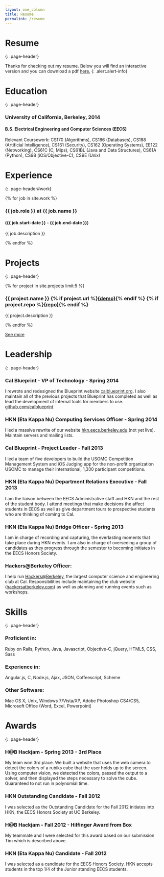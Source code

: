 ```yaml
---
layout: one_column
title: Resume
permalink: /resume
---
```

# Resume
{: .page-header}

Thanks for checking out my resume. Below you will find an interactive version and you can download a pdf <a class="alert-link" href="/downloads/mark_miyashita_resume.pdf">here.</a>
{: .alert.alert-info}

# Education
{: .page-header}

### University of California, Berkeley, 2014

#### B.S. Electrical Engineering and Computer Sciences (EECS)

Relevant Coursework: CS170 (Algorithms), CS186 (Databases), CS188 (Artificial Intelligence), CS161 (Security), CS162 (Operating Systems), EE122 (Networking), CS61C (C, Mips), CS61BL (Java and Data Structures), CS61A (Python), CS98 (iOS/Objective-C), CS9E (Unix)

# Experience
{: .page-header#work}

{% for job in site.work %}
### {{ job.role }} at {{ job.name }}

#### ({{ job.start-date }} - {{ job.end-date }})

{{ job.description }}

{% endfor %}

# Projects
{: .page-header}

{% for project in site.projects limit:5 %}
### {{ project.name }} {% if project.url %}<a href="{{ project.url }}">(demo)</a>{% endif %} {% if project.repo %}<a href="{{ project.repo }}">(repo)</a>{% endif %}

{{ project.description }}

{% endfor %}

<a class="large button" href="/projects">See more</a>

# Leadership
{: .page-header}

### Cal Blueprint - VP of Technology - Spring 2014

I rewrote and redesigned the Blueprint website [calblueprint.org](http://calblueprint.org). I also maintain all of the previous projects that Blueprint has completed as well as lead the development of internal tools for members to use. [github.com/calblueprint](http://github.com/calblueprint)

### HKN (Eta Kappa Nu) Computing Services Officer - Spring 2014

I led a massive rewrite of our website [hkn.eecs.berkeley.edu](http://hkn.eecs.berkeley.edu) (not yet live). Maintain servers and mailing lists.

### Cal Blueprint - Project Leader - Fall 2013

I led a team of five developers to build the USOMC Competition Management System and iOS Judging app for the non-profit organization USOMC to manage their international, 1,300 participant competitions.

### HKN (Eta Kappa Nu) Department Relations Executive - Fall 2013

I am the liaison between the EECS Administrative staff and HKN and the rest of the student body. I attend meetings that make decisions the affect students in EECS as well as give department tours to prospective students who are thinking of coming to Cal.

### HKN (Eta Kappa Nu) Bridge Officer - Spring 2013

I am in charge of recording and capturing, the everlasting moments that take place during HKN events. I am also in charge of overseeing a group of candidates as they progress through the semester to becoming initiates in the EECS Honors Society.

### Hackers@Berkeley Officer:

I help run <a href="http://hackersatberkeley.com">Hackers@Berkeley</a>, the largest computer science and engineering club at Cal. Responsibilities include maintaining the club website (<a href="http://hackersatberkeley.com">hackersatberkeley.com</a>) as well as planning and running events such as workshops.

# Skills
{: .page-header}

### Proficient in:

Ruby on Rails, Python, Java, Javascript, Objective-C, jQuery, HTML5, CSS, Sass

### Experience in:

Angular.js, C, Node.js, Ajax, JSON, Coffeescript, Scheme

### Other Software:

Mac OS X, Unix, Windows 7/Vista/XP, Adobe Photoshop CS4/CS5, Microsoft Office (Word, Excel, Powerpoint)

# Awards
{: .page-header}

### H@B Hackjam - Spring 2013 - 3rd Place

My team won 3rd place. We built a website that uses the web camera to detect the colors of a rubiks cube that the user holds up to the screen. Using computer vision, we detected the colors, passed the output to a solver, and then displayed the steps necessary to solve the cube. Guaranteed to not run in polynomial time.

### HKN Outstanding Candidate - Fall 2012

I was selected as the Outstanding Candidate for the Fall 2012 initiates into HKN, the EECS Honors Society at UC Berkeley.

### H@B Hackjam - Fall 2012 - Hilfinger Award from Box

My teammate and I were selected for this award based on our submission Tim which is described above.

### HKN (Eta Kappa Nu) Candidate - Fall 2012

I was selected as a candidate for the EECS Honors Society. HKN accepts students in the top 1/4 of the Junior standing EECS students.
